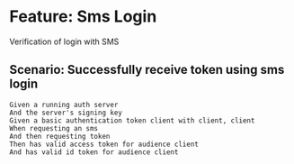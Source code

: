 # Feature: Sms Login

Verification of login with SMS

## Scenario: Successfully receive token using sms login

    Given a running auth server
    And the server's signing key
    Given a basic authentication token client with client, client
    When requesting an sms
    And then requesting token
    Then has valid access token for audience client
    And has valid id token for audience client
